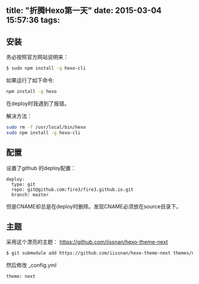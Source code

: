 title: "折腾Hexo第一天"
date: 2015-03-04 15:57:36
tags:
---

## 安装

务必按照官方网站说明来：
``` bash
$ sudo npm install -g hexo-cli
```

如果运行了如下命令:
``` bash
npm install -g hexo
```
在deploy时我遇到了报错。

解决方法：
``` bash
sudo rm -f /usr/local/bin/hexo
sudo npm install -g hexo-cli
```


## 配置

设置了github 的deploy配置：

```
deploy:
  type: git
  repo: git@github.com:fire3/fire3.github.io.git
  branch: master
```

但是CNAME却总是在deploy时删除。发现CNAME必须放在source目录下。


##  主题

采用这个漂亮的主题： https://github.com/iissnan/hexo-theme-next

``` bash
$ git submodule add https://github.com/iissnan/hexo-theme-next themes/next
```

然后修改 _config.yml

```
theme: next
```
